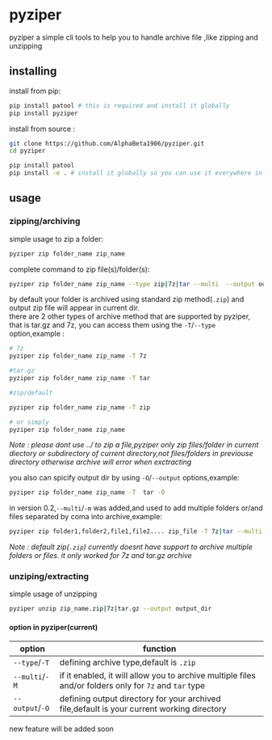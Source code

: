 # pyziper

pyziper a simple cli tools to help you to handle archive file ,like zipping and unzipping 


## installing 
install from pip: 
```bash
pip install patool # this is required and install it globally
pip install pyziper
```
install from source : 

```bash
git clone https://github.com/AlphaBeta1906/pyziper.git
cd pyziper

pip install patool
pip install -e . # install it globally so you can use it everywhere in  your machine
```

## usage 

### zipping/archiving

simple usage to zip a folder:
```bash
pyziper zip folder_name zip_name
```

complete command to zip file(s)/folder(s):
```bash
pyziper zip folder_name zip_name --type zip|7z|tar --multi  --output output_dir
```

by default your folder is archived using standard zip method(`.zip`) and output zip file will appear in current dir.  
there are 2 other types of archive method that are supported by pyziper, that is tar.gz and 7z, you can access them using the `-T`/`--type` option,example :  
```bash
# 7z
pyziper zip folder_name zip_name -T 7z

#tar.gz
pyziper zip folder_name zip_name -T tar

#zip/default

pyziper zip folder_name zip_name -T zip

# or simply
pyziper zip folder_name zip_name
```
*Note : please dont use ../ to zip a file,pyziper only zip files/folder in current diectory or subdirectory of current directory,not files/folders in previouse directory otherwise archive will error when exctracting*

you also can spicify output dir by using `-O`/`--output` options,example: 
```bash 
pyziper zip folder_name zip_name -T  tar -O 
```

in version 0.2,`--multi`/`-m` was added,and used to add multiple folders or/and files separated by coma into archive,example:
```bash
pyziper zip folder1,folder2,file1,file2.... zip_file -T 7z|tar --multi --output output/dir/
```
*Note : default zip(`.zip`) currently doesnt have support to archive multiple folders or files. it only worked for 7z and tar.gz archive*


### unziping/extracting
simple usage of unzipping
```bash
pyziper unzip zip_name.zip|7z|tar.gz --output output_dir
```

#### option in pyziper(current)
| option      | function |
| ----------- | ----------- |
| `--type`/`-T`   | defining archive type,default is `.zip`  |
| `--multi`/`-M`  | if it enabled, it will allow you to archive multiple files and/or folders only for `7z` and `tar` type |
| `--output`/`-O` | defining output directory for your archived file,default is your current working directory |


new feature will be added soon